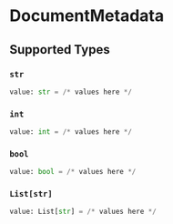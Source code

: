 # DocumentMetadata


## Supported Types

### `str`

```python
value: str = /* values here */
```

### `int`

```python
value: int = /* values here */
```

### `bool`

```python
value: bool = /* values here */
```

### `List[str]`

```python
value: List[str] = /* values here */
```

